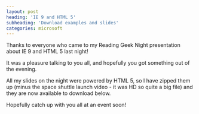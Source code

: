 ```yaml
---
layout: post
heading: 'IE 9 and HTML 5'
subheading: 'Download examples and slides'
categories: microsoft
---
```


Thanks to everyone who came to my Reading Geek Night presentation about IE 9 and HTML 5 last night!

It was a pleasure talking to you all, and hopefully you got something out of the evening.

All my slides on the night were powered by HTML 5, so I have zipped them up (minus the space shuttle launch video - it was HD so quite a big file) and they are now available to download below.

Hopefully catch up with you all at an event soon!

<!-- Replace missing image from http://media.chris-alexander.co.uk/wp-content/uploads/2010/04/zip.png -->

